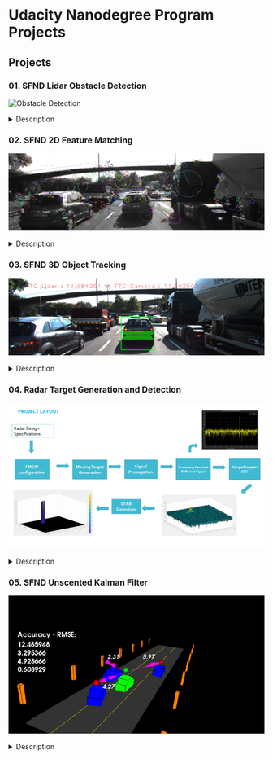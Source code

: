 # Udacity Nanodegree Program Projects

## Projects

### 01. SFND Lidar Obstacle Detection
![Obstacle Detection](https://github.com/awbrown90/SensorFusionHighway/blob/master/media/ObstacleDetectionFPS.gif)
<details>
  <summary>Description</summary>
    Implementation of custom RANSAC, KD-Tree, and Euclidean clustering algorithms as part of the processing pipeline for Lidar obstacle detection.
</details>

### 02. SFND 2D Feature Matching
![Keypoints](02_SFND_2D_Feature_Matching/images/keypoints.png)
<details>
  <summary>Description</summary>
    Implementation of various detectors, descriptors, and matching algorithms. It consists of four parts: data buffer, keypoint detection, descriptor extraction and matching, and performance evaluation.
</details>

### 03. SFND 3D Object Tracking
![3D Object Tracking](03_SFND_3D_Object_Tracking/assets/Fast-orb-perfect.png)
<details>
  <summary>Description</summary>
    Implementation of the following components:
    - Matching 3D objects
    - Computing Lidar-based TTC
    - Associating keypoint correspondences with bounding boxes
    - Computing Camera-based TTC
    - Performance evaluation
</details>

### 04. Radar Target Generation and Detection
![Radar Target Generation and Detection](04_Radar_target_generation_and_detection/assets/01_project_layout.png)
<details>
  <summary>Description</summary>
    Implementation of radar target generation and detection:
    - FMCW waveform design
    - Simulation loop
    - Range FFT (1st FFT)
    - 2D CFAR
</details>

### 05. SFND Unscented Kalman Filter
![Unscented Kalman Filter](05_SFND_Unscented_Kalman_Filter/media/ukf_highway.png)
<details>
  <summary>Description</summary>
  The simulation collects the position and velocity values output by the algorithm and compares them to the ground truth data. The px, py, vx, and vy RMSE values have been implemented to be less than or equal to [0.30, 0.16, 0.95, 0.70] after the simulator runs for more than 1 second. The simulator also displays if the RMSE values exceed the threshold.
</details>